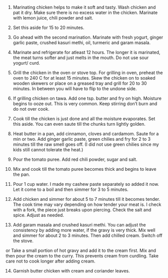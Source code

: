 1. Marinating chicken helps to make it soft and tasty. Wash chicken and pat it dry. Make sure there is no excess water in the chicken. Marinate with lemon juice, chili powder and salt.

2. Set this aside for 15 to 20 minutes.

3. Go ahead with the second marination. Marinate with fresh yogurt, ginger garlic paste, crushed kasuri methi, oil, turmeric and garam masala.

4. Marinate and refrigerate for atleast 12 hours. The longer it is marinated, the meat turns softer and just melts in the mouth. Do not use sour yogurt/ curd.

5. Grill the chicken in the oven or stove top. For grilling in oven, preheat the oven to 240 C for at least 15 minutes. Skew the chicken on to soaked wooden skewers or place on a greased tray and grill for 20 to 30 minutes. In between you will have to flip to the undone side.

6. If grilling chicken on tawa. Add one tsp. butter and fry on high. Moisture begins to ooze out. This is very common. Keep stirring don’t burn and do not over cook.

7. Cook till the chicken is just done and all the moisture evaporates. Set this aside. You can even saute till the chunks turn lightly golden.

8. Heat butter in a pan, add cinnamon, cloves and cardamom. Saute for a min or two. Add ginger garlic paste, green chilies and fry for 2 to 3 minutes till the raw smell goes off. (I did not use green chilies since my kids still cannot tolerate the heat.)

9. Pour the tomato puree. Add red chili powder, sugar and salt.

10. Mix and cook till the tomato puree becomes thick and begins to leave the pan.

11. Pour 1 cup water. I made my cashew paste separately so added it now. Let it come to a boil and then simmer for 3 to 5 minutes.

12. Add chicken and simmer for about 5 to 7 minutes till it becomes tender. The cook time may vary depending on how tender your meat is. I check with a fork, the piece just breaks upon piercing. Check the salt and spice. Adjust as needed.

13. Add garam masala and crushed kasuri methi. You can adjust the consistency by adding more water, if the gravy is very thick. Mix well and simmer for about 2 to 3 minutes. Then add chilled cream. Switch off the stove.

or Take a small portion of hot gravy and add it to the cream first. Mix and then pour the cream to the curry. This prevents cream from curdling. Take care not to cook longer after adding cream.

14. Garnish butter chicken with cream and coriander leaves.


